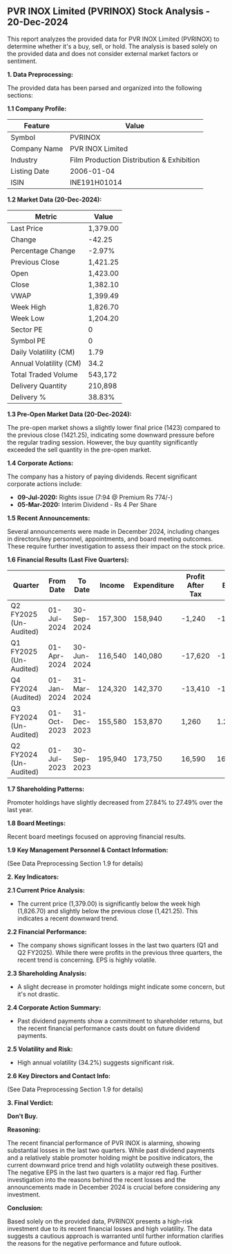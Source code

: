 ## PVR INOX Limited (PVRINOX) Stock Analysis - 20-Dec-2024

This report analyzes the provided data for PVR INOX Limited (PVRINOX) to determine whether it's a buy, sell, or hold.  The analysis is based solely on the provided data and does not consider external market factors or sentiment.

**1. Data Preprocessing:**

The provided data has been parsed and organized into the following sections:

**1.1 Company Profile:**

| Feature             | Value                                   |
|----------------------|----------------------------------------|
| Symbol               | PVRINOX                                 |
| Company Name         | PVR INOX Limited                        |
| Industry             | Film Production Distribution & Exhibition |
| Listing Date         | 2006-01-04                              |
| ISIN                 | INE191H01014                            |


**1.2 Market Data (20-Dec-2024):**

| Metric                | Value     |
|------------------------|------------|
| Last Price             | 1,379.00   |
| Change                 | -42.25     |
| Percentage Change      | -2.97%     |
| Previous Close         | 1,421.25   |
| Open                   | 1,423.00   |
| Close                  | 1,382.10   |
| VWAP                  | 1,399.49   |
| Week High              | 1,826.70   |
| Week Low               | 1,204.20   |
| Sector PE              | 0          |
| Symbol PE              | 0          |
| Daily Volatility (CM)  | 1.79       |
| Annual Volatility (CM) | 34.2       |
| Total Traded Volume    | 543,172    |
| Delivery Quantity     | 210,898    |
| Delivery %            | 38.83%     |


**1.3 Pre-Open Market Data (20-Dec-2024):**

The pre-open market shows a slightly lower final price (1423) compared to the previous close (1421.25), indicating some downward pressure before the regular trading session.  However, the buy quantity significantly exceeded the sell quantity in the pre-open market.

**1.4 Corporate Actions:**

The company has a history of paying dividends.  Recent significant corporate actions include:

* **09-Jul-2020:** Rights issue (7:94 @ Premium Rs 774/-)
* **05-Mar-2020:** Interim Dividend - Rs 4 Per Share


**1.5 Recent Announcements:**

Several announcements were made in December 2024, including changes in directors/key personnel, appointments, and board meeting outcomes.  These require further investigation to assess their impact on the stock price.


**1.6 Financial Results (Last Five Quarters):**

| Quarter           | From Date     | To Date       | Income       | Expenditure  | Profit After Tax | EPS      |
|--------------------|----------------|----------------|--------------|---------------|--------------------|----------|
| Q2 FY2025 (Un-Audited)| 01-Jul-2024   | 30-Sep-2024   | 157,300      | 158,940       | -1,240           | -1.26    |
| Q1 FY2025 (Un-Audited)| 01-Apr-2024   | 30-Jun-2024   | 116,540      | 140,080       | -17,620          | -17.95   |
| Q4 FY2024 (Audited)  | 01-Jan-2024   | 31-Mar-2024   | 124,320      | 142,370       | -13,410          | -13.68   |
| Q3 FY2024 (Un-Audited)| 01-Oct-2023   | 31-Dec-2023   | 155,580      | 153,870       | 1,260            | 1.28     |
| Q2 FY2024 (Un-Audited)| 01-Jul-2023   | 30-Sep-2023   | 195,940      | 173,750       | 16,590           | 16.93    |


**1.7 Shareholding Patterns:**

Promoter holdings have slightly decreased from 27.84% to 27.49% over the last year.


**1.8 Board Meetings:**

Recent board meetings focused on approving financial results.


**1.9 Key Management Personnel & Contact Information:**

(See Data Preprocessing Section 1.9 for details)


**2. Key Indicators:**

**2.1 Current Price Analysis:**

* The current price (1,379.00) is significantly below the week high (1,826.70) and slightly below the previous close (1,421.25).  This indicates a recent downward trend.

**2.2 Financial Performance:**

* The company shows significant losses in the last two quarters (Q1 and Q2 FY2025).  While there were profits in the previous three quarters, the recent trend is concerning.  EPS is highly volatile.

**2.3 Shareholding Analysis:**

* A slight decrease in promoter holdings might indicate some concern, but it's not drastic.

**2.4 Corporate Action Summary:**

* Past dividend payments show a commitment to shareholder returns, but the recent financial performance casts doubt on future dividend payments.

**2.5 Volatility and Risk:**

* High annual volatility (34.2%) suggests significant risk.

**2.6 Key Directors and Contact Info:**

(See Data Preprocessing Section 1.9 for details)


**3. Final Verdict:**

**Don't Buy.**

**Reasoning:**

The recent financial performance of PVR INOX is alarming, showing substantial losses in the last two quarters.  While past dividend payments and a relatively stable promoter holding might be positive indicators, the current downward price trend and high volatility outweigh these positives.  The negative EPS in the last two quarters is a major red flag.  Further investigation into the reasons behind the recent losses and the announcements made in December 2024 is crucial before considering any investment.


**Conclusion:**

Based solely on the provided data, PVRINOX presents a high-risk investment due to its recent financial losses and high volatility.  The data suggests a cautious approach is warranted until further information clarifies the reasons for the negative performance and future outlook.
